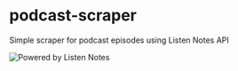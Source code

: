 # podcast-scraper
Simple scraper for podcast episodes using Listen Notes API

![Powered by Listen Notes](https://brand-assets-cdn.listennotes.com/brand-assets-listennotes-com/production/media/image-0dd9b46f9e74098090495fbb6fd029f5.png)
